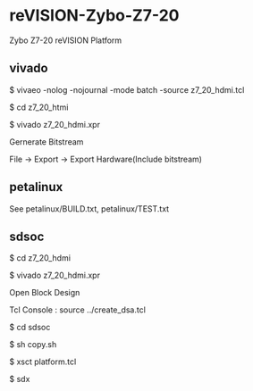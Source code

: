 # reVISION-Zybo-Z7-20
Zybo Z7-20 reVISION Platform

## vivado
$ vivaeo -nolog -nojournal -mode batch -source z7_20_hdmi.tcl

$ cd z7_20_htmi

$ vivado z7_20_hdmi.xpr

Gernerate Bitstream

File -> Export -> Export Hardware(Include bitstream)

## petalinux
See petalinux/BUILD.txt, petalinux/TEST.txt

## sdsoc
$ cd z7_20_hdmi

$ vivado z7_20_hdmi.xpr

Open Block Design

Tcl Console : source ../create_dsa.tcl

$ cd sdsoc

$ sh copy.sh

$ xsct platform.tcl

$ sdx

